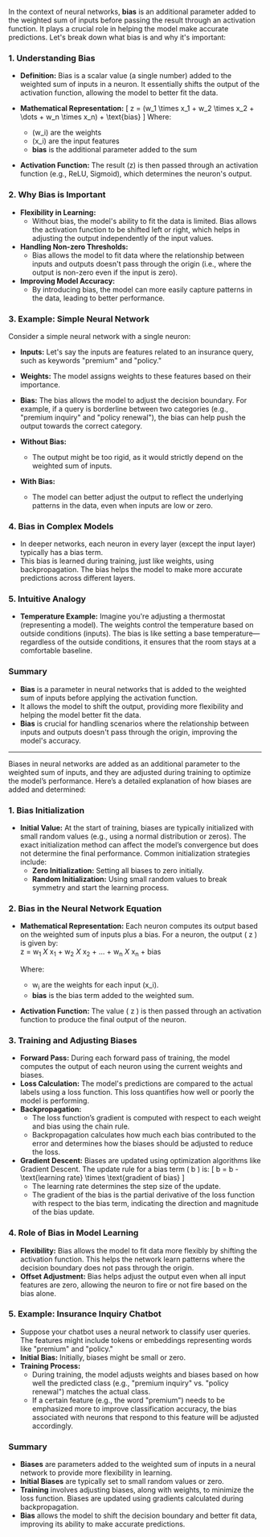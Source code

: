 In the context of neural networks, **bias** is an additional parameter added to the weighted sum of inputs before passing the result through an activation function. It plays a crucial role in helping the model make accurate predictions. Let's break down what bias is and why it's important:

### 1. **Understanding Bias**
   - **Definition:** Bias is a scalar value (a single number) added to the weighted sum of inputs in a neuron. It essentially shifts the output of the activation function, allowing the model to better fit the data.
   - **Mathematical Representation:**
     \[
     z = (w_1 \times x_1 + w_2 \times x_2 + \dots + w_n \times x_n) + \text{bias}
     \]
     Where:
     - \(w_i\) are the weights
     - \(x_i\) are the input features
     - **bias** is the additional parameter added to the sum

   - **Activation Function:**
     The result \(z\) is then passed through an activation function (e.g., ReLU, Sigmoid), which determines the neuron's output.

### 2. **Why Bias is Important**
   - **Flexibility in Learning:**
     - Without bias, the model's ability to fit the data is limited. Bias allows the activation function to be shifted left or right, which helps in adjusting the output independently of the input values.
   - **Handling Non-zero Thresholds:**
     - Bias allows the model to fit data where the relationship between inputs and outputs doesn't pass through the origin (i.e., where the output is non-zero even if the input is zero).
   - **Improving Model Accuracy:**
     - By introducing bias, the model can more easily capture patterns in the data, leading to better performance.

### 3. **Example: Simple Neural Network**
   Consider a simple neural network with a single neuron:
   - **Inputs:** Let's say the inputs are features related to an insurance query, such as keywords "premium" and "policy."
   - **Weights:** The model assigns weights to these features based on their importance.
   - **Bias:** The bias allows the model to adjust the decision boundary. For example, if a query is borderline between two categories (e.g., "premium inquiry" and "policy renewal"), the bias can help push the output towards the correct category.

   - **Without Bias:**
     - The output might be too rigid, as it would strictly depend on the weighted sum of inputs.

   - **With Bias:**
     - The model can better adjust the output to reflect the underlying patterns in the data, even when inputs are low or zero.

### 4. **Bias in Complex Models**
   - In deeper networks, each neuron in every layer (except the input layer) typically has a bias term.
   - This bias is learned during training, just like weights, using backpropagation. The bias helps the model to make more accurate predictions across different layers.

### 5. **Intuitive Analogy**
   - **Temperature Example:** Imagine you're adjusting a thermostat (representing a model). The weights control the temperature based on outside conditions (inputs). The bias is like setting a base temperature—regardless of the outside conditions, it ensures that the room stays at a comfortable baseline.

### Summary
- **Bias** is a parameter in neural networks that is added to the weighted sum of inputs before applying the activation function.
- It allows the model to shift the output, providing more flexibility and helping the model better fit the data.
- **Bias** is crucial for handling scenarios where the relationship between inputs and outputs doesn't pass through the origin, improving the model's accuracy.
---
Biases in neural networks are added as an additional parameter to the weighted sum of inputs, and they are adjusted during training to optimize the model’s performance. Here’s a detailed explanation of how biases are added and determined:

### 1. **Bias Initialization**
   - **Initial Value:** At the start of training, biases are typically initialized with small random values (e.g., using a normal distribution or zeros). The exact initialization method can affect the model’s convergence but does not determine the final performance. Common initialization strategies include:
     - **Zero Initialization:** Setting all biases to zero initially.
     - **Random Initialization:** Using small random values to break symmetry and start the learning process.

### 2. **Bias in the Neural Network Equation**
   - **Mathematical Representation:**
     Each neuron computes its output based on the weighted sum of inputs plus a bias. For a neuron, the output \( z \) is given by:  
      z = w<sub>1</sub> *X*  x<sub>1</sub> + w<sub>2</sub> *X* x<sub>2</sub> + ... + w<sub>n</sub> *X* x<sub>n</sub> + bias
       
     Where:
     - w<sub>i</sub> are the weights for each input \(x_i\).
     - **bias** is the bias term added to the weighted sum.

   - **Activation Function:** The value \( z \) is then passed through an activation function to produce the final output of the neuron.

### 3. **Training and Adjusting Biases**
   - **Forward Pass:** During each forward pass of training, the model computes the output of each neuron using the current weights and biases.
   - **Loss Calculation:** The model's predictions are compared to the actual labels using a loss function. This loss quantifies how well or poorly the model is performing.
   - **Backpropagation:** 
     - The loss function’s gradient is computed with respect to each weight and bias using the chain rule.
     - Backpropagation calculates how much each bias contributed to the error and determines how the biases should be adjusted to reduce the loss.
   - **Gradient Descent:** Biases are updated using optimization algorithms like Gradient Descent. The update rule for a bias term \( b \) is:
     \[
     b = b - \text{learning rate} \times \text{gradient of bias}
     \]
     - The learning rate determines the step size of the update.
     - The gradient of the bias is the partial derivative of the loss function with respect to the bias term, indicating the direction and magnitude of the bias update.

### 4. **Role of Bias in Model Learning**
   - **Flexibility:** Bias allows the model to fit data more flexibly by shifting the activation function. This helps the network learn patterns where the decision boundary does not pass through the origin.
   - **Offset Adjustment:** Bias helps adjust the output even when all input features are zero, allowing the neuron to fire or not fire based on the bias alone.

### 5. **Example: Insurance Inquiry Chatbot**
   - Suppose your chatbot uses a neural network to classify user queries. The features might include tokens or embeddings representing words like "premium" and "policy."
   - **Initial Bias:** Initially, biases might be small or zero.
   - **Training Process:**
     - During training, the model adjusts weights and biases based on how well the predicted class (e.g., "premium inquiry" vs. "policy renewal") matches the actual class.
     - If a certain feature (e.g., the word "premium") needs to be emphasized more to improve classification accuracy, the bias associated with neurons that respond to this feature will be adjusted accordingly.

### Summary
- **Biases** are parameters added to the weighted sum of inputs in a neural network to provide more flexibility in learning.
- **Initial Biases** are typically set to small random values or zero.
- **Training** involves adjusting biases, along with weights, to minimize the loss function. Biases are updated using gradients calculated during backpropagation.
- **Bias** allows the model to shift the decision boundary and better fit data, improving its ability to make accurate predictions.
